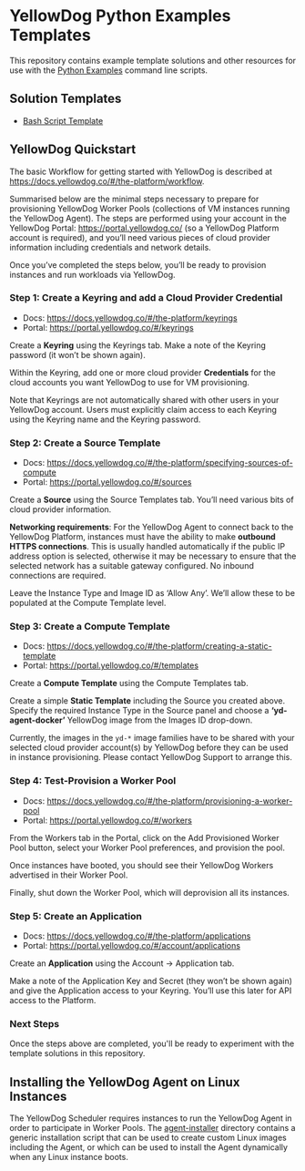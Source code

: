 # YellowDog Python Examples Templates

This repository contains example template solutions and other resources for use with the [Python Examples](https://github.com/yellowdog/python-examples) command line scripts.

## Solution Templates

- [Bash Script Template](bash/README.md)

## YellowDog Quickstart

The basic Workflow for getting started with YellowDog is described at https://docs.yellowdog.co/#/the-platform/workflow.
 
Summarised below are the minimal steps necessary to prepare for provisioning YellowDog Worker Pools (collections of VM instances running the YellowDog Agent). The steps are performed using your account in the YellowDog Portal: https://portal.yellowdog.co/ (so a YellowDog Platform account is required), and you’ll need various pieces of cloud provider information including credentials and network details.
 
Once you’ve completed the steps below, you’ll be ready to provision instances and run workloads via YellowDog.
 
### Step 1: Create a Keyring and add a Cloud Provider Credential
 
- Docs: https://docs.yellowdog.co/#/the-platform/keyrings
- Portal: https://portal.yellowdog.co/#/keyrings
 
Create a **Keyring** using the Keyrings tab. Make a note of the Keyring password (it won’t be shown again).

Within the Keyring, add one or more cloud provider **Credentials** for the cloud accounts you want YellowDog to use for VM provisioning.
 
Note that Keyrings are not automatically shared with other users in your YellowDog account. Users must explicitly claim access to each Keyring using the Keyring name and the Keyring password.
 
### Step 2: Create a Source Template
 
- Docs: https://docs.yellowdog.co/#/the-platform/specifying-sources-of-compute
- Portal: https://portal.yellowdog.co/#/sources
 
Create a **Source** using the Source Templates tab. You’ll need various bits of cloud provider information.

**Networking requirements**: For the YellowDog Agent to connect back to the YellowDog Platform, instances must have the ability to make **outbound HTTPS connections**. This is usually handled automatically if the public IP address option is selected, otherwise it may be necessary to ensure that the selected network has a suitable gateway configured. No inbound connections are required.
 
Leave the Instance Type and Image ID as ‘Allow Any’. We’ll allow these to be populated at the Compute Template level.
 
### Step 3: Create a Compute Template
 
- Docs: https://docs.yellowdog.co/#/the-platform/creating-a-static-template
- Portal: https://portal.yellowdog.co/#/templates
 
Create a **Compute Template** using the Compute Templates tab.
 
Create a simple **Static Template** including the Source you created above. Specify the required Instance Type in the Source panel and choose a **‘yd-agent-docker’** YellowDog image from the Images ID drop-down.

Currently, the images in the `yd-*` image families have to be shared with your selected cloud provider account(s) by YellowDog before they can be used in instance provisioning. Please contact YellowDog Support to arrange this.
  
### Step 4: Test-Provision a Worker Pool
 
- Docs: https://docs.yellowdog.co/#/the-platform/provisioning-a-worker-pool
- Portal: https://portal.yellowdog.co/#/workers
 
From the Workers tab in the Portal, click on the Add Provisioned Worker Pool button, select your Worker Pool preferences, and provision the pool.

Once instances have booted, you should see their YellowDog Workers advertised in their Worker Pool.
 
Finally, shut down the Worker Pool, which will deprovision all its instances.
 
### Step 5: Create an Application
 
- Docs: https://docs.yellowdog.co/#/the-platform/applications
- Portal: https://portal.yellowdog.co/#/account/applications
 
Create an **Application** using the Account -> Application tab.
 
Make a note of the Application Key and Secret (they won’t be shown again) and give the Application access to your Keyring. You’ll use this later for API access to the Platform.

### Next Steps

Once the steps above are completed, you'll be ready to experiment with the template solutions in this repository.

## Installing the YellowDog Agent on Linux Instances

The YellowDog Scheduler requires instances to run the YellowDog Agent in order to participate in Worker Pools. The [agent-installer](agent-installer/linux) directory contains a generic installation script that can be used to create custom Linux images including the Agent, or which can be used to install the Agent dynamically when any Linux instance boots.

